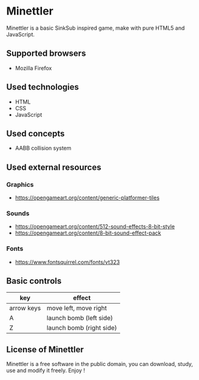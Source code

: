 # Minettler

Minettler is a basic SinkSub inspired game, make with pure HTML5 and JavaScript.

## Supported browsers
* Mozilla Firefox

## Used technologies
* HTML
* CSS
* JavaScript

## Used concepts
* AABB collision system

## Used external resources

### Graphics
* https://opengameart.org/content/generic-platformer-tiles

### Sounds
* https://opengameart.org/content/512-sound-effects-8-bit-style
* https://opengameart.org/content/8-bit-sound-effect-pack

### Fonts
* https://www.fontsquirrel.com/fonts/vt323

## Basic controls

| key                            | effect                                               |
|--------------------------------|------------------------------------------------------|
| arrow keys                     | move left, move right                                |
| A                              | launch bomb (left side)                              |
| Z                              | launch bomb (right side)                             |

## License of Minettler

Minettler is a free software in the public domain, you can download, study, use and modify it freely. Enjoy !

